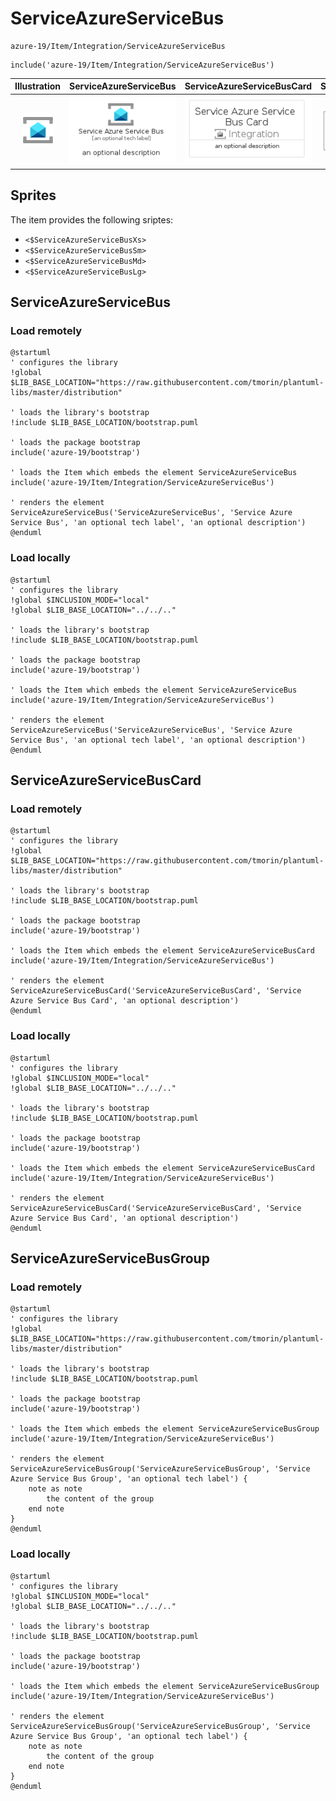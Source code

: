 # ServiceAzureServiceBus


```text
azure-19/Item/Integration/ServiceAzureServiceBus
```

```text
include('azure-19/Item/Integration/ServiceAzureServiceBus')
```



| Illustration | ServiceAzureServiceBus | ServiceAzureServiceBusCard | ServiceAzureServiceBusGroup |
| :---: | :---: | :---: | :---: |
| ![illustration for Illustration](../../../azure-19/Item/Integration/ServiceAzureServiceBus.png) | ![illustration for ServiceAzureServiceBus](../../../azure-19/Item/Integration/ServiceAzureServiceBus.Local.png) | ![illustration for ServiceAzureServiceBusCard](../../../azure-19/Item/Integration/ServiceAzureServiceBusCard.Local.png) | ![illustration for ServiceAzureServiceBusGroup](../../../azure-19/Item/Integration/ServiceAzureServiceBusGroup.Local.png) |



## Sprites
The item provides the following sriptes:

- `<$ServiceAzureServiceBusXs>`
- `<$ServiceAzureServiceBusSm>`
- `<$ServiceAzureServiceBusMd>`
- `<$ServiceAzureServiceBusLg>`





## ServiceAzureServiceBus

### Load remotely
```plantuml
@startuml
' configures the library
!global $LIB_BASE_LOCATION="https://raw.githubusercontent.com/tmorin/plantuml-libs/master/distribution"

' loads the library's bootstrap
!include $LIB_BASE_LOCATION/bootstrap.puml

' loads the package bootstrap
include('azure-19/bootstrap')

' loads the Item which embeds the element ServiceAzureServiceBus
include('azure-19/Item/Integration/ServiceAzureServiceBus')

' renders the element
ServiceAzureServiceBus('ServiceAzureServiceBus', 'Service Azure Service Bus', 'an optional tech label', 'an optional description')
@enduml
```

### Load locally
```plantuml
@startuml
' configures the library
!global $INCLUSION_MODE="local"
!global $LIB_BASE_LOCATION="../../.."

' loads the library's bootstrap
!include $LIB_BASE_LOCATION/bootstrap.puml

' loads the package bootstrap
include('azure-19/bootstrap')

' loads the Item which embeds the element ServiceAzureServiceBus
include('azure-19/Item/Integration/ServiceAzureServiceBus')

' renders the element
ServiceAzureServiceBus('ServiceAzureServiceBus', 'Service Azure Service Bus', 'an optional tech label', 'an optional description')
@enduml
```

## ServiceAzureServiceBusCard

### Load remotely
```plantuml
@startuml
' configures the library
!global $LIB_BASE_LOCATION="https://raw.githubusercontent.com/tmorin/plantuml-libs/master/distribution"

' loads the library's bootstrap
!include $LIB_BASE_LOCATION/bootstrap.puml

' loads the package bootstrap
include('azure-19/bootstrap')

' loads the Item which embeds the element ServiceAzureServiceBusCard
include('azure-19/Item/Integration/ServiceAzureServiceBus')

' renders the element
ServiceAzureServiceBusCard('ServiceAzureServiceBusCard', 'Service Azure Service Bus Card', 'an optional description')
@enduml
```

### Load locally
```plantuml
@startuml
' configures the library
!global $INCLUSION_MODE="local"
!global $LIB_BASE_LOCATION="../../.."

' loads the library's bootstrap
!include $LIB_BASE_LOCATION/bootstrap.puml

' loads the package bootstrap
include('azure-19/bootstrap')

' loads the Item which embeds the element ServiceAzureServiceBusCard
include('azure-19/Item/Integration/ServiceAzureServiceBus')

' renders the element
ServiceAzureServiceBusCard('ServiceAzureServiceBusCard', 'Service Azure Service Bus Card', 'an optional description')
@enduml
```

## ServiceAzureServiceBusGroup

### Load remotely
```plantuml
@startuml
' configures the library
!global $LIB_BASE_LOCATION="https://raw.githubusercontent.com/tmorin/plantuml-libs/master/distribution"

' loads the library's bootstrap
!include $LIB_BASE_LOCATION/bootstrap.puml

' loads the package bootstrap
include('azure-19/bootstrap')

' loads the Item which embeds the element ServiceAzureServiceBusGroup
include('azure-19/Item/Integration/ServiceAzureServiceBus')

' renders the element
ServiceAzureServiceBusGroup('ServiceAzureServiceBusGroup', 'Service Azure Service Bus Group', 'an optional tech label') {
    note as note
        the content of the group
    end note
}
@enduml
```

### Load locally
```plantuml
@startuml
' configures the library
!global $INCLUSION_MODE="local"
!global $LIB_BASE_LOCATION="../../.."

' loads the library's bootstrap
!include $LIB_BASE_LOCATION/bootstrap.puml

' loads the package bootstrap
include('azure-19/bootstrap')

' loads the Item which embeds the element ServiceAzureServiceBusGroup
include('azure-19/Item/Integration/ServiceAzureServiceBus')

' renders the element
ServiceAzureServiceBusGroup('ServiceAzureServiceBusGroup', 'Service Azure Service Bus Group', 'an optional tech label') {
    note as note
        the content of the group
    end note
}
@enduml
```


